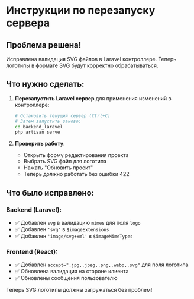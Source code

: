 # Инструкции по перезапуску сервера

## Проблема решена!

Исправлена валидация SVG файлов в Laravel контроллере. Теперь логотипы в формате SVG будут корректно обрабатываться.

## Что нужно сделать:

1. **Перезапустить Laravel сервер** для применения изменений в контроллере:
   ```bash
   # Остановить текущий сервер (Ctrl+C)
   # Затем запустить заново:
   cd backend_laravel
   php artisan serve
   ```

2. **Проверить работу**:
   - Открыть форму редактирования проекта
   - Выбрать SVG файл для логотипа
   - Нажать "Обновить проект"
   - Теперь должно работать без ошибки 422

## Что было исправлено:

### Backend (Laravel):
- ✅ Добавлен `svg` в валидацию `mimes` для поля `logo`
- ✅ Добавлен `'svg'` в `$imageExtensions`
- ✅ Добавлен `'image/svg+xml'` в `$imageMimeTypes`

### Frontend (React):
- ✅ Добавлен `accept=".jpg,.jpeg,.png,.webp,.svg"` для поля логотипа
- ✅ Обновлена валидация на стороне клиента
- ✅ Обновлены сообщения пользователю

Теперь SVG логотипы должны загружаться без проблем!